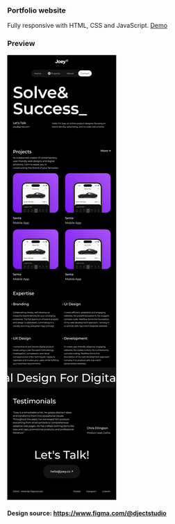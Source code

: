 ### Portfolio website
Fully responsive with HTML, CSS and JavaScript. [Demo](https://portfolio-website-kappa-inky-49.vercel.app/)

### Preview
![Portfolio preview](preview.png)

#### Design source: https://www.figma.com/@djectstudio
